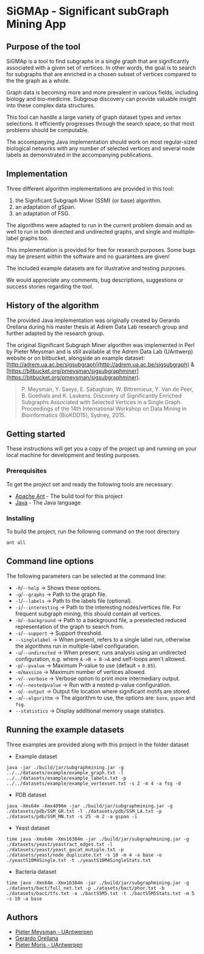 # SiGMAp - Significant subGraph Mining App

## Purpose of the tool

SiGMAp is a tool to find subgraphs in a single graph that are significantly associated with a given set of vertices. In other words, the goal is to search for subgraphs that are enriched in a chosen subset of vertices compared to the the graph as a whole.

Graph data is becoming more and more prevalent in various fields, including biology and bio-medicine. Subgroup discovery can provide valuable insight into these complex data structures.

This tool can handle a large variety of graph dataset types and vertex selections. It efficiently progresses through the search space, so that most problems should be computable.

The accompanying Java implementation should work on most regular-sized biological networks with any number of selected vertices and several node labels as demonstrated in the accompanying publications.

## Implementation

Three different algorithm implementations are provided in this tool:

1) the Significant Subgraph Miner (SSM) (or base) algorithm.
2) an adaptation of gSpan.
3) an adaptation of FSG.

The algorithms were adapted to run in the current problem domain and as well to run in both directed and undirected graphs, and single and multiple-label graphs too.

This implementation is provided for free for research purposes. Some bugs may be present within the software and no guarantees are given!

The included example datasets are for illustrative and testing purposes.

We would appreciate any comments, bug descriptions, suggestions or success stories regarding the tool.

## History of the algorithm

The provided Java implementation was originally created by Gerardo Orellana during his master thesis at Adrem Data Lab research group and further adapted by the research group.

The original Significant Subgraph Miner algorithm was implemented in Perl by Pieter Meysman and is still available at the Adrem Data Lab (UAntwerp) website or on bitbucket, alongside an example dataset: [http://adrem.ua.ac.be/sigsubgraph](http://adrem.ua.ac.be/sigsubgraph) & [https://bitbucket.org/pmeysman/sigsubgraphminer](https://bitbucket.org/pmeysman/sigsubgraphminer).

> P. Meysman, Y. Saeys, E. Sabaghian, W. Bittremieux, Y. Van de Peer, B. Goethals and K. Laukens. Discovery of Significantly Enriched Subgraphs Associated with Selected Vertices in a Single Graph. Proceedings of the 14th International Workshop on Data Mining in Bioinformatics (BioKDD15), Sydney, 2015.


## Getting started

These instructions will get you a copy of the project up and running on your local machine for development and testing purposes.

### Prerequisites

To get the project set and ready the following tools are necessary:

* [Apache Ant](http://ant.apache.org/) - The build tool for this project
* [Java](https://www.java.com/en/) - The Java language

### Installing

To build the project, run the following command on the root directory

```
ant all
```

## Command line options

The following parameters can be selected at the command line:

* `-h`/`--help` -> Shows these options.
* `-g`/`--graphs` -> Path to the graph file.
* `-l`/`--labels` -> Path to the labels file (optional).
* `-i`/`--interesting` -> Path to the interesting nodes/vertices file. For frequent subgraph mining, this should contain all vertices.
* `-b`/`--background` -> Path to a background file, a preselected reduced representation of the graph to search from.
* `-s`/`--support` -> Support threshold.
* `--singlelabel` -> When present, refers to a single label run, otherwise the algorithms run in multiple-label configuration.
* `-u`/`--undirected` -> When present, runs analysis using an undirected configuration, e.g. where `A->B = B->A` and self-loops aren't allowed.
* `-p`/`--pvalue` -> Maximum P-value to  use (default = `0.05`).
* `-m`/`maxsize` -> Maximum number of vertices allowed.
* `-v`/`--verbose` -> Verbose option to print more intermediary output.
* `-n`/`--nestedpvalue` -> Run with a nested p-value configuration.
* `-o`/`--output` -> Output file location where significant motifs are stored.
* `-a`/`--algorithm` -> The algorithm to use, the options are: `base`, `gspan` and `fsg`.
* `--statistics` -> Display additional memory usage statistics.

## Running the example datasets

Three examples are provided along with this project in the folder dataset

* Example dataset

```
java -jar ./build/jar/subgraphmining.jar -g ../../datasets/example/example_graph.txt -l ../../datasets/example/example_labels.txt -p ../../datasets/example/example_vertexset.txt -s 2 -m 4 -a fsg -d
```

* PDB dataset

```
java -Xms64m -Xmx4096m -jar ./build/jar/subgraphmining.jar -g ./datasets/pdb/SSM_GR.txt -l ./datasets/pdb/SSM_LA.txt -p ./datasets/pdb/SSM_MN.txt -s 25 -m 2 -a gspan -i
```

* Yeast dataset

```
time java -Xms64m -Xmx16384m -jar ./build/jar/subgraphmining.jar -g ./datasets/yeast/yeastract_edges.txt -l ./datasets/yeast/yeast_gocat_mutiple.txt -p ./datasets/yeast/node_duplicate.txt -s 10 -m 4 -a base -o ./yeastS10M4Single.txt -t ./yeastS10M4SingleStats.txt
```

* Bacteria dataset

```
time java -Xms64m -Xmx16384m -jar ./build/jar/subgraphmining.jar -g ./datasets/bact/full_net.txt -p ./atasets/bact/phor.txt -b ./datasets/bact/tfs.txt -o ./bactS5M5.txt -t ./bactS5M5Stats.txt -m 5 -s 10 -a base
```

## Authors

* [Pieter Meysman - UAntwerpen](https://www.uantwerpen.be/nl/personeel/pieter-meysman/)
* [Gerardo Orellana](https://github.com/geraore)
* [Pieter Moris - UAntwerpen](https://www.uantwerpen.be/nl/personeel/pieter-moris/)
